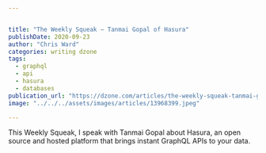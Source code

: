 ```yaml
---


title: "The Weekly Squeak — Tanmai Gopal of Hasura"
publishDate: 2020-09-23
author: "Chris Ward"
categories: writing dzone
tags: 
  - graphql
  - api
  - hasura
  - databases
publication_url: "https://dzone.com/articles/the-weekly-squeak-tanmai-gopal-of-hasura"
image: "../../../assets/images/articles/13968399.jpeg"

---
```

This Weekly Squeak, I speak with Tanmai Gopal about Hasura, an open source and hosted platform that brings instant GraphQL APIs to your data.

